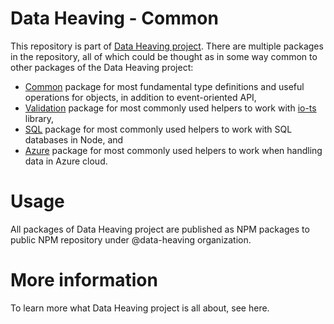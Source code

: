 # Data Heaving - Common
This repository is part of [Data Heaving project](https://github.com/DataHeaving).
There are multiple packages in the repository, all of which could be thought as in some way common to other packages of the Data Heaving project:
- [Common](common) package for most fundamental type definitions and useful operations for objects, in addition to event-oriented API,
- [Validation](validation) package for most commonly used helpers to work with [io-ts](https://github.com/gcanti/io-ts) library,
- [SQL](sql) package for most commonly used helpers to work with SQL databases in Node, and
- [Azure](azure) package for most commonly used helpers to work when handling data in Azure cloud.

# Usage
All packages of Data Heaving project are published as NPM packages to public NPM repository under @data-heaving organization.

# More information
To learn more what Data Heaving project is all about, see here.
